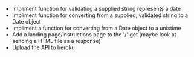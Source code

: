 - Impliment function for validating a supplied string represents a date
- Impliment function for converting from a supplied, validated string to a Date object
- Impliment a function for converting from a Date object to a unixtime
- Add a landing page/instructions page to the '/' get (maybe look at sending a HTML file as a response)
- Upload the API to heroku